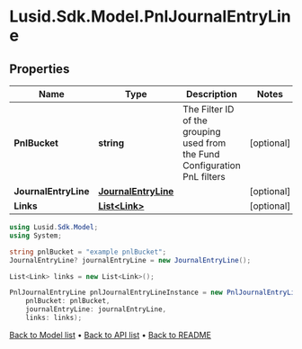 # Lusid.Sdk.Model.PnlJournalEntryLine

## Properties

Name | Type | Description | Notes
------------ | ------------- | ------------- | -------------
**PnlBucket** | **string** | The Filter ID of the grouping used from the Fund Configuration PnL filters | [optional] 
**JournalEntryLine** | [**JournalEntryLine**](JournalEntryLine.md) |  | [optional] 
**Links** | [**List&lt;Link&gt;**](Link.md) |  | [optional] 

```csharp
using Lusid.Sdk.Model;
using System;

string pnlBucket = "example pnlBucket";
JournalEntryLine? journalEntryLine = new JournalEntryLine();

List<Link> links = new List<Link>();

PnlJournalEntryLine pnlJournalEntryLineInstance = new PnlJournalEntryLine(
    pnlBucket: pnlBucket,
    journalEntryLine: journalEntryLine,
    links: links);
```

[Back to Model list](../README.md#documentation-for-models) &#8226; [Back to API list](../README.md#documentation-for-api-endpoints) &#8226; [Back to README](../README.md)

